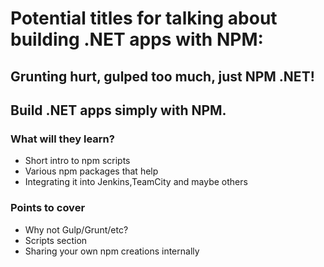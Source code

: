 # Potential titles for talking about building .NET apps with NPM:
## Grunting hurt, gulped too much, just NPM .NET!
## Build .NET apps simply with NPM.

### What will they learn?
* Short intro to npm scripts
* Various npm packages that help
* Integrating it into Jenkins,TeamCity and maybe others

### Points to cover
* Why not Gulp/Grunt/etc?
* Scripts section
* Sharing your own npm creations internally
